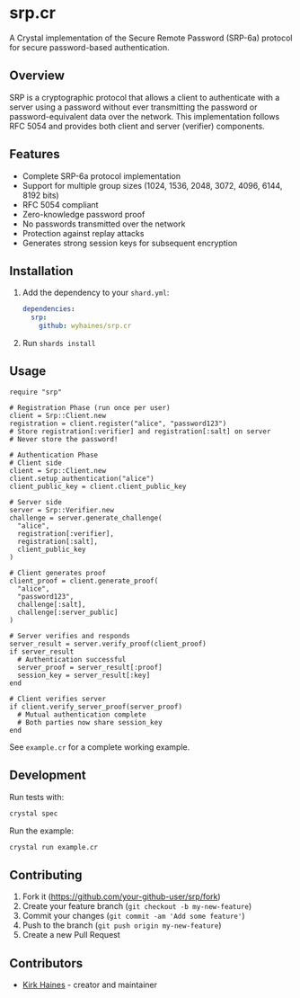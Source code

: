 # srp.cr

A Crystal implementation of the Secure Remote Password (SRP-6a) protocol for secure password-based authentication.

## Overview

SRP is a cryptographic protocol that allows a client to authenticate with a server using a password without ever transmitting the password or password-equivalent data over the network. This implementation follows RFC 5054 and provides both client and server (verifier) components.

## Features

- Complete SRP-6a protocol implementation
- Support for multiple group sizes (1024, 1536, 2048, 3072, 4096, 6144, 8192 bits)
- RFC 5054 compliant
- Zero-knowledge password proof
- No passwords transmitted over the network
- Protection against replay attacks
- Generates strong session keys for subsequent encryption

## Installation

1. Add the dependency to your `shard.yml`:

   ```yaml
   dependencies:
     srp:
       github: wyhaines/srp.cr
   ```

2. Run `shards install`

## Usage

```crystal
require "srp"

# Registration Phase (run once per user)
client = Srp::Client.new
registration = client.register("alice", "password123")
# Store registration[:verifier] and registration[:salt] on server
# Never store the password!

# Authentication Phase
# Client side
client = Srp::Client.new
client.setup_authentication("alice")
client_public_key = client.client_public_key

# Server side
server = Srp::Verifier.new
challenge = server.generate_challenge(
  "alice",
  registration[:verifier],
  registration[:salt],
  client_public_key
)

# Client generates proof
client_proof = client.generate_proof(
  "alice",
  "password123",
  challenge[:salt],
  challenge[:server_public]
)

# Server verifies and responds
server_result = server.verify_proof(client_proof)
if server_result
  # Authentication successful
  server_proof = server_result[:proof]
  session_key = server_result[:key]
end

# Client verifies server
if client.verify_server_proof(server_proof)
  # Mutual authentication complete
  # Both parties now share session_key
end
```

See `example.cr` for a complete working example.

## Development

Run tests with:

```bash
crystal spec
```

Run the example:

```bash
crystal run example.cr
```

## Contributing

1. Fork it (<https://github.com/your-github-user/srp/fork>)
2. Create your feature branch (`git checkout -b my-new-feature`)
3. Commit your changes (`git commit -am 'Add some feature'`)
4. Push to the branch (`git push origin my-new-feature`)
5. Create a new Pull Request

## Contributors

- [Kirk Haines](https://github.com/your-github-user) - creator and maintainer
